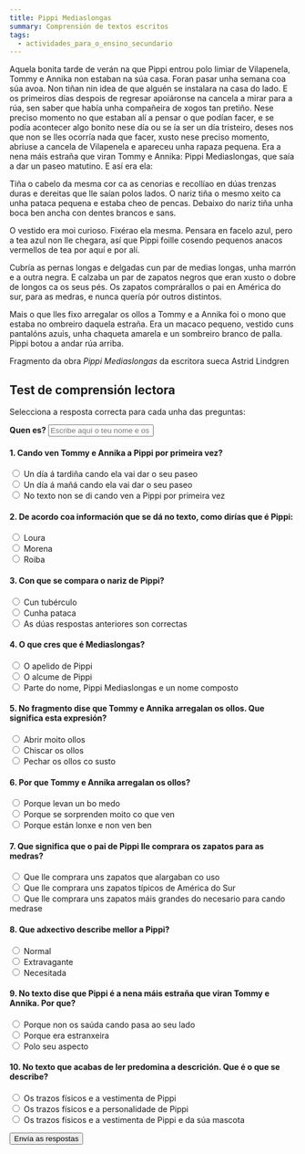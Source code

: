 ```yaml
---
title: Pippi Mediaslongas
summary: Comprensión de textos escritos
tags:
  - actividades_para_o_ensino_secundario
---
```


<article>
Aquela bonita tarde de verán na que Pippi entrou polo limiar de Vilapenela, Tommy e Annika non estaban na súa casa. Foran pasar unha semana coa súa avoa. Non tiñan nin idea de que alguén se instalara na casa do lado. E os primeiros días despois de regresar apoiáronse na cancela a mirar para a rúa, sen saber que había unha compañeira de xogos tan pretiño. Nese preciso momento no que estaban alí a pensar o que podían facer, e se podía acontecer algo bonito nese día ou se ía ser un día tristeiro, deses nos que non se lles ocorría nada que facer, xusto nese preciso momento, abriuse a cancela de Vilapenela e apareceu unha rapaza pequena. Era a nena máis estraña que viran Tommy e Annika: Pippi Mediaslongas, que saía a dar un paseo matutino. E así era ela:

Tiña o cabelo da mesma cor ca as cenorias e recollíao en dúas trenzas duras e
dereitas que lle saían polos lados. O nariz tiña o mesmo xeito ca unha pataca
pequena e estaba cheo de pencas. Debaixo do nariz tiña unha boca ben ancha con
dentes brancos e sans.

O vestido era moi curioso. Fixérao ela mesma. Pensara en facelo azul, pero a tea
azul non lle chegara, así que Pippi foille cosendo pequenos anacos vermellos de
tea por aquí e por alí.

Cubría as pernas longas e delgadas cun par de medias longas, unha marrón e a
outra negra. E calzaba un par de zapatos negros que eran xusto o dobre de longos
ca os seus pés. Os zapatos comprárallos o pai en América do sur, para as medras,
e nunca quería pór outros distintos.

Mais o que lles fixo arregalar os ollos a Tommy e a Annika foi o mono que estaba
no ombreiro daquela estraña. Era un macaco pequeno, vestido cuns pantalóns
azuis, unha chaqueta amarela e un sombreiro branco de palla. Pippi botou a andar
rúa arriba.

<footer>

Fragmento da obra _Pippi Mediaslongas_ da escritora sueca Astrid Lindgren

</footer>

</article>

## Test de comprensión lectora

Selecciona a resposta correcta para cada unha das preguntas:

<form name="pippi-mediaslongas" method="POST" netlify>
  <label for="name"><strong>Quen es?</strong></label>
  <input type="text" name="nome" placeholder="Escribe aquí o teu nome e os teus apelidos" required>

#### 1. Cando ven Tommy e Annika a Pippi por primeira vez?

<label><input type="radio" name="1" value="a"> Un día á tardiña cando ela vai
dar o seu paseo</label>\
<label><input type="radio" name="1" value="b"> Un día á mañá cando ela vai dar o
seu paseo</label>\
<label><input type="radio" name="1" value="c"> No texto non se di cando ven a
Pippi por primeira vez</label>

#### 2. De acordo coa información que se dá no texto, como dirías que é Pippi:

<label><input type="radio" name="2" value="a"> Loura </label>\
<label><input type="radio" name="2" value="b"> Morena </label>\
<label><input type="radio" name="2" value="c"> Roiba </label>

#### 3. Con que se compara o nariz de Pippi?

<label><input type="radio" name="3" value="a"> Cun tubérculo </label>\
<label><input type="radio" name="3" value="b"> Cunha pataca </label>\
<label><input type="radio" name="3" value="c"> As dúas respostas anteriores son
correctas </label>

#### 4. O que cres que é Mediaslongas?

<label><input type="radio" name="4" value="a"> O apelido de Pippi </label>\
<label><input type="radio" name="4" value="b"> O alcume de Pippi </label>\
<label><input type="radio" name="4" value="c"> Parte do nome, Pippi Mediaslongas
e un nome composto </label>

#### 5. No fragmento dise que Tommy e Annika arregalan os ollos. Que significa esta expresión?

<label><input type="radio" name="5" value="a"> Abrir moito ollos </label>\
<label><input type="radio" name="5" value="b"> Chiscar os ollos </label>\
<label><input type="radio" name="5" value="c"> Pechar os ollos co susto </label>

#### 6. Por que Tommy e Annika arregalan os ollos?

<label><input type="radio" name="6" value="a"> Porque levan un bo medo </label>\
<label><input type="radio" name="6" value="b"> Porque se sorprenden moito co que
ven </label>\
<label><input type="radio" name="6" value="c"> Porque están lonxe e non ven ben
</label>

#### 7. Que significa que o pai de Pippi lle comprara os zapatos para as medras?

<label><input type="radio" name="7" value="a"> Que lle comprara uns zapatos que
alargaban co uso </label>\
<label><input type="radio" name="7" value="b"> Que lle comprara uns zapatos
típicos de América do Sur </label>\
<label><input type="radio" name="7" value="c"> Que lle comprara uns zapatos máis
grandes do necesario para cando medrase </label>

#### 8. Que adxectivo describe mellor a Pippi?

<label><input type="radio" name="8" value="a"> Normal </label>\
<label><input type="radio" name="8" value="b"> Extravagante </label>\
<label><input type="radio" name="8" value="c"> Necesitada </label>

#### 9. No texto dise que Pippi é a nena máis estraña que viran Tommy e Annika. Por que?

<label><input type="radio" name="9" value="a"> Porque non os saúda cando pasa ao
seu lado </label>\
<label><input type="radio" name="9" value="b"> Porque era estranxeira </label>\
<label><input type="radio" name="9" value="c"> Polo seu aspecto </label>

#### 10. No texto que acabas de ler predomina a descrición. Que é o que se describe?

<label><input type="radio" name="10" value="a"> Os trazos físicos e a vestimenta
de Pippi </label>\
<label><input type="radio" name="10" value="b"> Os trazos físicos e a
personalidade de Pippi </label>\
<label><input type="radio" name="10" value="c"> Os trazos físicos e a vestimenta
de Pippi e da súa mascota </label>

<button type="submit" name="submit">Envía as respostas</button>

</form>
